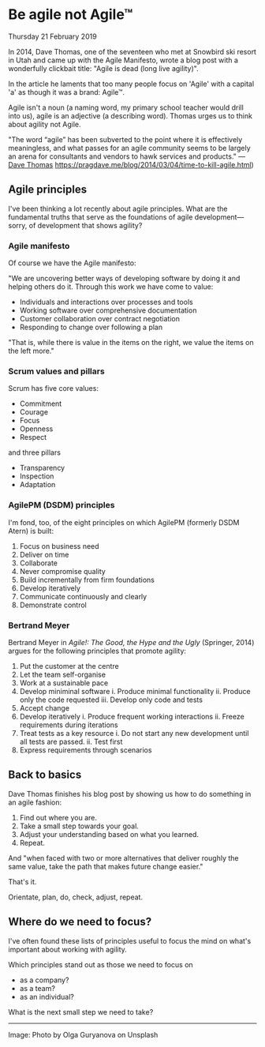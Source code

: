 # Be agile not Agile™

Thursday 21 February 2019

In 2014, Dave Thomas, one of the seventeen who met at Snowbird ski resort in Utah and came up with the Agile Manifesto, wrote a blog post with a wonderfully clickbait title: "Agile is dead (long live agility)".

In the article he laments that too many people focus on 'Agile' with a capital 'a' as though it was a brand: Agile™.

Agile isn't a noun (a naming word, my primary school teacher would drill into us), agile is an adjective (a describing word). Thomas urges us to think about agility not Agile.

"The word “agile” has been subverted to the point where it is effectively meaningless, and what passes for an agile community seems to be largely an arena for consultants and vendors to hawk services and products." — [Dave Thomas]() https://pragdave.me/blog/2014/03/04/time-to-kill-agile.html)


## Agile principles

I've been thinking a lot recently about agile principles. What are the fundamental truths that serve as the foundations of agile development—sorry, of development that shows agility?


### Agile manifesto

Of course we have the Agile manifesto:

"We are uncovering better ways of developing software by doing it and helping others do it. Through this work we have come to value:

* Individuals and interactions over processes and tools
* Working software over comprehensive documentation
* Customer collaboration over contract negotiation
* Responding to change over following a plan

"That is, while there is value in the items on the right, we value the items on the left more."


### Scrum values and pillars

Scrum has five core values:

* Commitment
* Courage
* Focus
* Openness
* Respect

and three pillars

* Transparency
* Inspection
* Adaptation


### AgilePM (DSDM) principles

I'm fond, too, of the eight principles on which AgilePM (formerly DSDM Atern) is built:

1. Focus on business need
2. Deliver on time
3. Collaborate
4. Never compromise quality
5. Build incrementally from firm foundations
6. Develop iteratively
7. Communicate continuously and clearly
8. Demonstrate control


### Bertrand Meyer

Bertrand Meyer in _Agile!: The Good, the Hype and the Ugly_ (Springer, 2014) argues for the following principles that promote agility:

1. Put the customer at the centre
2. Let the team self-organise
3. Work at a sustainable pace
4. Develop miniminal software
   i.   Produce minimal functionality
   ii.  Produce only the code requested
   iii. Develop only code and tests
5. Accept change
6. Develop iteratively
   i.   Produce frequent working interactions
   ii.  Freeze requirements during iterations
7. Treat tests as a key resource
   i.   Do not start any new development until all tests are passed.
   ii.  Test first
8. Express requirements through scenarios


## Back to basics

Dave Thomas finishes his blog post by showing us how to do something in an agile fashion:

1. Find out where you are.
2. Take a small step towards your goal.
3. Adjust your understanding based on what you learned.
4. Repeat.

And "when faced with two or more alternatives that deliver roughly the same value, take the path that makes future change easier."

That's it.

Orientate, plan, do, check, adjust, repeat.


## Where do we need to focus?

I've often found these lists of principles useful to focus the mind on what's important about working with agility.

Which principles stand out as those we need to focus on

* as a company?
* as a team?
* as an individual?

What is the next small step we need to take?

---

Image: Photo by Olga Guryanova on Unsplash



